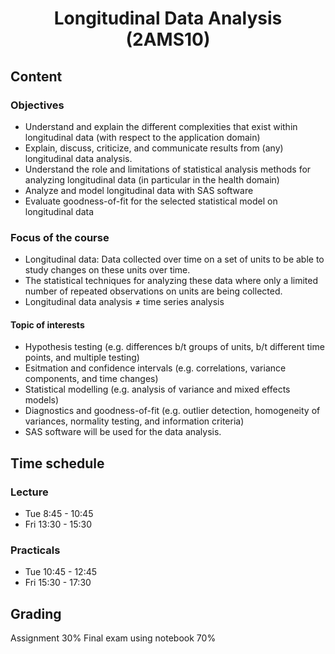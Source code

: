 # <center>Longitudinal Data Analysis (2AMS10)</center>
## Content
### Objectives
- Understand and explain the different complexities that exist within longitudinal data (with respect to the application domain)
- Explain, discuss, criticize, and communicate results from (any) longitudinal data analysis.
- Understand the role and limitations of statistical analysis methods for analyzing longitudinal data (in particular in the health domain)
- Analyze and model longitudinal data with SAS software
- Evaluate goodness-of-fit for the selected statistical model on longitudinal data

### Focus of the course
- Longitudinal data: Data collected over time on a set of units to be able to study changes on these units over time.
- The statistical techniques for analyzing these data where only a limited number of repeated observations on units are being collected.
- Longitudinal data analysis ≠ time series analysis

#### Topic of interests
- Hypothesis testing (e.g. differences b/t groups of units, b/t different time points, and multiple testing)
- Esitmation and confidence intervals (e.g. correlations, variance components, and time changes)
- Statistical modelling (e.g. analysis of variance and mixed effects models)
- Diagnostics and goodness-of-fit (e.g. outlier detection, homogeneity of variances, normality testing, and information criteria)
- SAS software will be used for the data analysis.

## Time schedule
### Lecture
- Tue 8:45 - 10:45
- Fri 13:30 - 15:30
### Practicals
- Tue 10:45 - 12:45
- Fri 15:30 - 17:30

## Grading
Assignment 30%
Final exam using notebook 70%